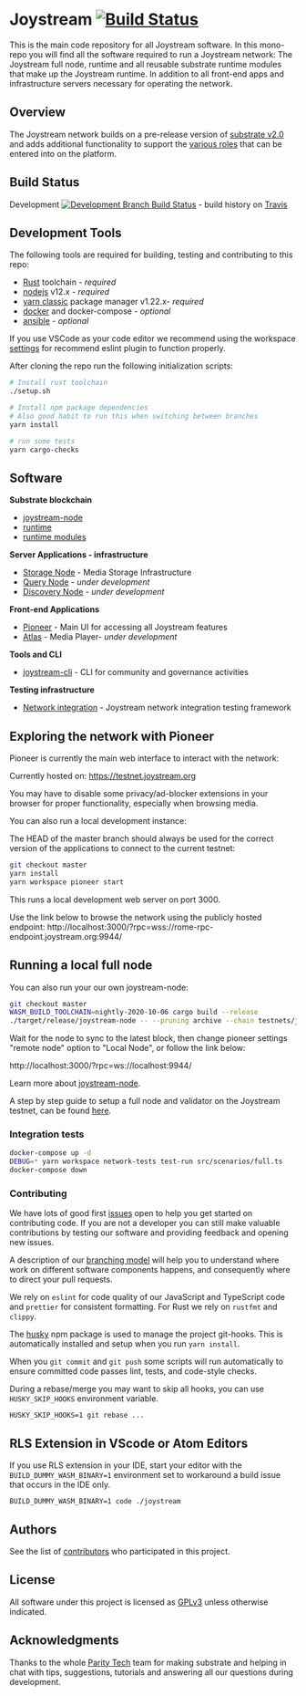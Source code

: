 # Joystream [![Build Status](https://travis-ci.org/Joystream/joystream.svg?branch=master)](https://travis-ci.org/Joystream/joystream)

This is the main code repository for all Joystream software. In this mono-repo you will find all the software required to run a Joystream network: The Joystream full node, runtime and all reusable substrate runtime modules that make up the Joystream runtime. In addition to all front-end apps and infrastructure servers necessary for operating the network.

## Overview

The Joystream network builds on a pre-release version of [substrate v2.0](https://substrate.dev/) and adds additional
functionality to support the [various roles](https://www.joystream.org/roles) that can be entered into on the platform.

## Build Status

Development [![Development Branch Build Status](https://travis-ci.org/Joystream/joystream.svg?branch=development)](https://travis-ci.org/Joystream/joystream) - build history on [Travis](https://travis-ci.org/github/Joystream/joystream/builds)

## Development Tools

The following tools are required for building, testing and contributing to this repo:

- [Rust](https://www.rust-lang.org/tools/install) toolchain - _required_
- [nodejs](https://nodejs.org/) v12.x - _required_
- [yarn classic](https://classic.yarnpkg.com/en/docs/install) package manager v1.22.x- _required_
- [docker](https://www.docker.com/get-started) and docker-compose - _optional_
- [ansible](https://www.ansible.com/) - _optional_

If you use VSCode as your code editor we recommend using the workspace [settings](devops/vscode/settings.json) for recommend eslint plugin to function properly.

After cloning the repo run the following initialization scripts:

```sh
# Install rust toolchain
./setup.sh

# Install npm package dependencies
# Also good habit to run this when switching between branches
yarn install

# run some tests
yarn cargo-checks
```

## Software

**Substrate blockchain**

- [joystream-node](./node)
- [runtime](./runtime)
- [runtime modules](./runtime-modules)

**Server Applications - infrastructure**

- [Storage Node](./storage-node) - Media Storage Infrastructure
- [Query Node](https://github.com/Joystream/joystream/tree/query_node/query-node) - _under development_
- [Discovery Node](https://github.com/Joystream/joystream/tree/init_discovery_node/discovery_node) - _under development_

**Front-end Applications**

- [Pioneer](./pioneer) - Main UI for accessing all Joystream features
- [Atlas](https://github.com/Joystream/joystream/tree/init_atlas/atlas) - Media Player- _under development_

**Tools and CLI**

- [joystream-cli](./cli) - CLI for community and governance activities

**Testing infrastructure**

- [Network integration](./tests/network-tests) - Joystream network integration testing framework

## Exploring the network with Pioneer

Pioneer is currently the main web interface to interact with the network:

Currently hosted on: https://testnet.joystream.org

You may have to disable some privacy/ad-blocker extensions in your browser for proper functionality, especially when browsing media.

You can also run a local development instance:

The HEAD of the master branch should always be used for the correct version of the applications to connect to the current testnet:

```sh
git checkout master
yarn install
yarn workspace pioneer start
```

This runs a local development web server on port 3000.

Use the link below to browse the network using the publicly hosted endpoint:
http://localhost:3000/?rpc=wss://rome-rpc-endpoint.joystream.org:9944/

## Running a local full node

You can also run your our own joystream-node:

```sh
git checkout master
WASM_BUILD_TOOLCHAIN=nightly-2020-10-06 cargo build --release
./target/release/joystream-node -- --pruning archive --chain testnets/joy-testnet-4.json
```

Wait for the node to sync to the latest block, then change pioneer settings "remote node" option to "Local Node", or follow the link below:

http://localhost:3000/?rpc=ws://localhost:9944/

Learn more about [joystream-node](node/README.md).

A step by step guide to setup a full node and validator on the Joystream testnet, can be found [here](https://github.com/Joystream/helpdesk/tree/master/roles/validators).

### Integration tests

```bash
docker-compose up -d
DEBUG=* yarn workspace network-tests test-run src/scenarios/full.ts
docker-compose down
```

### Contributing

We have lots of good first [issues](https://github.com/Joystream/joystream/issues?q=is%3Aopen+is%3Aissue+label%3A%22good+first+issue%22) open to help you get started on contributing code. If you are not a developer you can still make valuable contributions by testing our software and providing feedback and opening new issues.

A description of our [branching model](https://github.com/Joystream/joystream/issues/638) will help you to understand where work on different software components happens, and consequently where to direct your pull requests.

We rely on `eslint` for code quality of our JavaScript and TypeScript code and `prettier` for consistent formatting. For Rust we rely on `rustfmt` and `clippy`.

The [husky](https://www.npmjs.com/package/husky#ci-servers) npm package is used to manage the project git-hooks. This is automatically installed and setup when you run `yarn install`.

When you `git commit` and `git push` some scripts will run automatically to ensure committed code passes lint, tests, and code-style checks.

During a rebase/merge you may want to skip all hooks, you can use `HUSKY_SKIP_HOOKS` environment variable.

```
HUSKY_SKIP_HOOKS=1 git rebase ...
```

## RLS Extension in VScode or Atom Editors

If you use RLS extension in your IDE, start your editor with the `BUILD_DUMMY_WASM_BINARY=1` environment set to workaround a build issue that occurs in the IDE only.

`BUILD_DUMMY_WASM_BINARY=1 code ./joystream`

## Authors

See the list of [contributors](https://github.com/Joystream/joystream/graphs/contributors) who participated in this project.

## License

All software under this project is licensed as [GPLv3](./LICENSE) unless otherwise indicated.

## Acknowledgments

Thanks to the whole [Parity Tech](https://www.parity.io/) team for making substrate and helping in chat with tips, suggestions, tutorials and answering all our questions during development.
